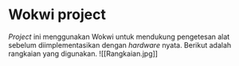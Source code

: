 # Wokwi project

*Project* ini menggunakan Wokwi untuk mendukung pengetesan alat sebelum diimplementasikan dengan *hardware* nyata.
Berikut adalah rangkaian yang digunakan.
![[Rangkaian.jpg]]